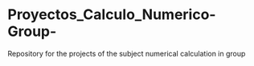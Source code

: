 # Proyectos_Calculo_Numerico-Group-
Repository for the projects of the subject numerical calculation in group
